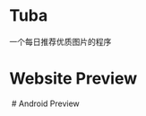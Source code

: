 # Tuba
一个每日推荐优质图片的程序
# Website Preview
<img src="" title="">
# Android Preview
<img src="" title="">

